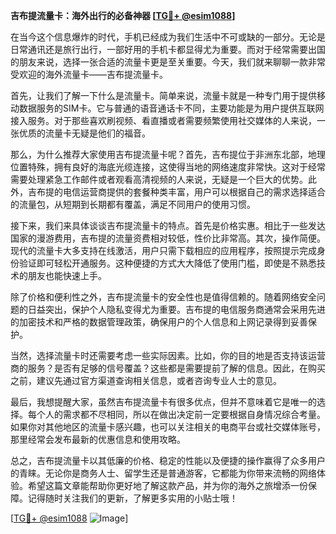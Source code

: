 **吉布提流量卡：海外出行的必备神器 [[TG💪+ @esim1088](https://t.me/s/esim1088)]**

在当今这个信息爆炸的时代，手机已经成为我们生活中不可或缺的一部分。无论是日常通讯还是旅行出行，一部好用的手机卡都显得尤为重要。而对于经常需要出国的朋友来说，选择一张合适的流量卡更是至关重要。今天，我们就来聊聊一款非常受欢迎的海外流量卡——吉布提流量卡。

首先，让我们了解一下什么是流量卡。简单来说，流量卡就是一种专门用于提供移动数据服务的SIM卡。它与普通的语音通话卡不同，主要功能是为用户提供互联网接入服务。对于那些喜欢刷视频、看直播或者需要频繁使用社交媒体的人来说，一张优质的流量卡无疑是他们的福音。

那么，为什么推荐大家使用吉布提流量卡呢？首先，吉布提位于非洲东北部，地理位置特殊，拥有良好的海底光缆连接，这使得当地的网络速度非常快。这对于经常需要处理紧急工作邮件或者观看高清视频的人来说，无疑是一个巨大的优势。此外，吉布提的电信运营商提供的套餐种类丰富，用户可以根据自己的需求选择适合的流量包，从短期到长期都有覆盖，满足不同用户的使用习惯。

接下来，我们来具体谈谈吉布提流量卡的特点。首先是价格实惠。相比于一些发达国家的漫游费用，吉布提的流量资费相对较低，性价比非常高。其次，操作简便。现代的流量卡大多支持在线激活，用户只需下载相应的应用程序，按照提示完成身份验证即可轻松开通服务。这种便捷的方式大大降低了使用门槛，即使是不熟悉技术的朋友也能快速上手。

除了价格和便利性之外，吉布提流量卡的安全性也是值得信赖的。随着网络安全问题的日益突出，保护个人隐私变得尤为重要。吉布提的电信服务商通常会采用先进的加密技术和严格的数据管理政策，确保用户的个人信息和上网记录得到妥善保护。

当然，选择流量卡时还需要考虑一些实际因素。比如，你的目的地是否支持该运营商的服务？是否有足够的信号覆盖？这些都是需要提前了解的信息。因此，在购买之前，建议先通过官方渠道查询相关信息，或者咨询专业人士的意见。

最后，我想提醒大家，虽然吉布提流量卡有很多优点，但并不意味着它是唯一的选择。每个人的需求都不尽相同，所以在做出决定前一定要根据自身情况综合考量。如果你对其他地区的流量卡感兴趣，也可以关注相关的电商平台或社交媒体账号，那里经常会发布最新的优惠信息和使用攻略。

总之，吉布提流量卡以其低廉的价格、稳定的性能以及便捷的操作赢得了众多用户的青睐。无论你是商务人士、留学生还是普通游客，它都能为你带来流畅的网络体验。希望这篇文章能帮助你更好地了解这款产品，并为你的海外之旅增添一份保障。记得随时关注我们的更新，了解更多实用的小贴士哦！

[[TG💪+ @esim1088](https://t.me/s/esim1088) ![Image](https://i.postimg.cc/4NQfJmqS/Snipaste-2025-05-13-00-14-12.png)]